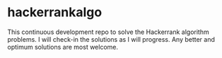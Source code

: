 # hackerrankalgo
This continuous development repo to solve the Hackerrank algorithm problems. I will check-in the solutions as I will progress. Any better and optimum solutions are most welcome.
